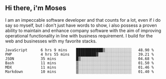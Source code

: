 ## Hi there, i'm Moses

I am an impeccable software developer and that counts for a lot, even if i do say so myself, but i don't just have words to show, i also possess a proven ability to maintain and enhance company software with the aim of improving operational functionality in line with business requirement. I build for the web and businesses with my favorite stacks.
<!--START_SECTION:waka-->

```text
JavaScript      6 hrs 9 mins    ████████████▒░░░░░░░░░░░░   48.90 %
PHP             4 hrs 55 mins   █████████▓░░░░░░░░░░░░░░░   39.21 %
JSON            35 mins         █▒░░░░░░░░░░░░░░░░░░░░░░░   04.68 %
Bash            11 mins         ▒░░░░░░░░░░░░░░░░░░░░░░░░   01.50 %
MDX             11 mins         ▒░░░░░░░░░░░░░░░░░░░░░░░░   01.46 %
Markdown        10 mins         ▒░░░░░░░░░░░░░░░░░░░░░░░░   01.40 %
```

<!--END_SECTION:waka-->
